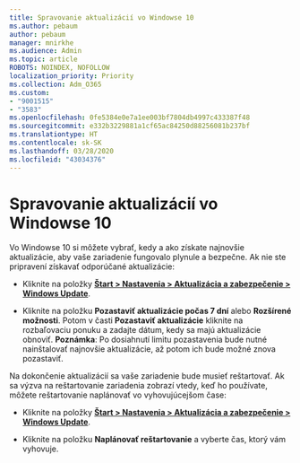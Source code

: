 ```yaml
---
title: Spravovanie aktualizácií vo Windowse 10
ms.author: pebaum
author: pebaum
manager: mnirkhe
ms.audience: Admin
ms.topic: article
ROBOTS: NOINDEX, NOFOLLOW
localization_priority: Priority
ms.collection: Adm_O365
ms.custom:
- "9001515"
- "3583"
ms.openlocfilehash: 0fe5384e0e7a1ee003bf7804db4997c433387f48
ms.sourcegitcommit: e332b3229881a1cf65ac84250d88256081b237bf
ms.translationtype: HT
ms.contentlocale: sk-SK
ms.lasthandoff: 03/28/2020
ms.locfileid: "43034376"
---
```

# <a name="manage-updates-in-windows-10"></a>Spravovanie aktualizácií vo Windowse 10

Vo Windowse 10 si môžete vybrať, kedy a ako získate najnovšie aktualizácie, aby vaše zariadenie fungovalo plynule a bezpečne. Ak nie ste pripravení získavať odporúčané aktualizácie:

- Kliknite na položky **[Štart > Nastavenia > Aktualizácia a zabezpečenie > Windows Update](ms-settings:windowsupdate)**.

- Kliknite na položku **Pozastaviť aktualizácie počas 7 dní** alebo **Rozšírené možnosti**. Potom v časti **Pozastaviť aktualizácie** kliknite na rozbaľovaciu ponuku a zadajte dátum, kedy sa majú aktualizácie obnoviť. **Poznámka**: Po dosiahnutí limitu pozastavenia bude nutné nainštalovať najnovšie aktualizácie, až potom ich bude možné znova pozastaviť.

Na dokončenie aktualizácií sa vaše zariadenie bude musieť reštartovať. Ak sa výzva na reštartovanie zariadenia zobrazí vtedy, keď ho používate, môžete reštartovanie naplánovať vo vyhovujúcejšom čase:

- Kliknite na položky **[Štart > Nastavenia > Aktualizácia a zabezpečenie > Windows Update](ms-settings:windowsupdate)**.

- Kliknite na položku **Naplánovať reštartovanie** a vyberte čas, ktorý vám vyhovuje.
